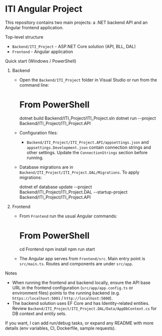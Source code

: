 # ITI Angular Project

This repository contains two main projects: a .NET backend API and an Angular frontend application.

Top-level structure

- `Backend/ITI_Project` - ASP.NET Core solution (API, BLL, DAL)
- `Frontend` - Angular application

Quick start (Windows / PowerShell)

1. Backend

   - Open the `Backend/ITI_Project` folder in Visual Studio or run from the command line:

     # From PowerShell
     dotnet build Backend/ITI_Project/ITI_Project.sln
     dotnet run --project Backend/ITI_Project/ITI_Project.API

   - Configuration files:
     - `Backend/ITI_Project/ITI_Project.API/appsettings.json` and `appsettings.Development.json` contain connection strings and other settings. Update the `ConnectionStrings` section before running.

   - Database migrations are in `Backend/ITI_Project/ITI_Project.DAL/Migrations`. To apply migrations:

     dotnet ef database update --project Backend/ITI_Project/ITI_Project.DAL --startup-project Backend/ITI_Project/ITI_Project.API

2. Frontend

   - From `Frontend` run the usual Angular commands:

     # From PowerShell
     cd Frontend
     npm install
     npm run start

   - The Angular app serves from `Frontend/src`. Main entry point is `src/main.ts`. Routes and components are under `src/app`.

Notes

- When running the frontend and backend locally, ensure the API base URL in the frontend configuration (`src/app/app.config.ts` or environment files) points to the running backend (e.g. `https://localhost:5001` / `http://localhost:5000`).
- The backend solution uses EF Core and has Identity-related entities. Review `Backend/ITI_Project/ITI_Project.DAL/Data/AppDbContext.cs` for DB context and entity sets.

If you want, I can add run/debug tasks, or expand any README with more details (env variables, CI, Dockerfile, sample requests).
